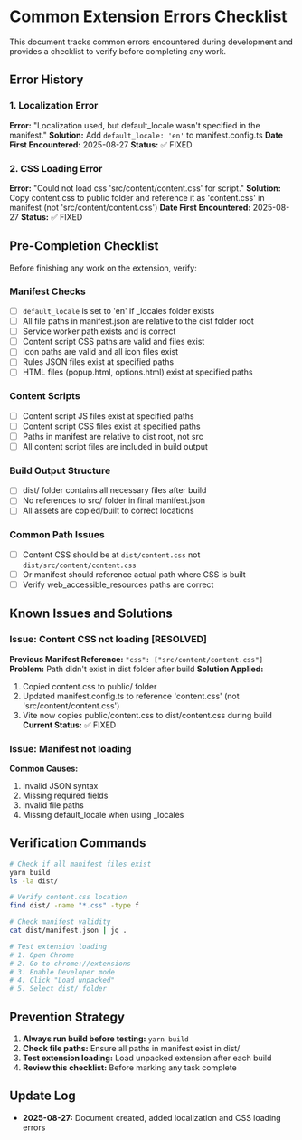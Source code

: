 # Common Extension Errors Checklist

This document tracks common errors encountered during development and provides a checklist to verify before completing any work.

## Error History

### 1. Localization Error
**Error:** "Localization used, but default_locale wasn't specified in the manifest."
**Solution:** Add `default_locale: 'en'` to manifest.config.ts
**Date First Encountered:** 2025-08-27
**Status:** ✅ FIXED

### 2. CSS Loading Error
**Error:** "Could not load css 'src/content/content.css' for script."
**Solution:** Copy content.css to public folder and reference it as 'content.css' in manifest (not 'src/content/content.css')
**Date First Encountered:** 2025-08-27
**Status:** ✅ FIXED

## Pre-Completion Checklist

Before finishing any work on the extension, verify:

### Manifest Checks
- [ ] `default_locale` is set to 'en' if _locales folder exists
- [ ] All file paths in manifest.json are relative to the dist folder root
- [ ] Service worker path exists and is correct
- [ ] Content script CSS paths are valid and files exist
- [ ] Icon paths are valid and all icon files exist
- [ ] Rules JSON files exist at specified paths
- [ ] HTML files (popup.html, options.html) exist at specified paths

### Content Scripts
- [ ] Content script JS files exist at specified paths
- [ ] Content script CSS files exist at specified paths
- [ ] Paths in manifest are relative to dist root, not src
- [ ] All content script files are included in build output

### Build Output Structure
- [ ] dist/ folder contains all necessary files after build
- [ ] No references to src/ folder in final manifest.json
- [ ] All assets are copied/built to correct locations

### Common Path Issues
- [ ] Content CSS should be at `dist/content.css` not `dist/src/content/content.css`
- [ ] Or manifest should reference actual path where CSS is built
- [ ] Verify web_accessible_resources paths are correct

## Known Issues and Solutions

### Issue: Content CSS not loading [RESOLVED]
**Previous Manifest Reference:** `"css": ["src/content/content.css"]`
**Problem:** Path didn't exist in dist folder after build
**Solution Applied:**
1. Copied content.css to public/ folder
2. Updated manifest.config.ts to reference 'content.css' (not 'src/content/content.css')
3. Vite now copies public/content.css to dist/content.css during build
**Current Status:** ✅ FIXED

### Issue: Manifest not loading
**Common Causes:**
1. Invalid JSON syntax
2. Missing required fields
3. Invalid file paths
4. Missing default_locale when using _locales

## Verification Commands

```bash
# Check if all manifest files exist
yarn build
ls -la dist/

# Verify content.css location
find dist/ -name "*.css" -type f

# Check manifest validity
cat dist/manifest.json | jq .

# Test extension loading
# 1. Open Chrome
# 2. Go to chrome://extensions
# 3. Enable Developer mode
# 4. Click "Load unpacked"
# 5. Select dist/ folder
```

## Prevention Strategy

1. **Always run build before testing:** `yarn build`
2. **Check file paths:** Ensure all paths in manifest exist in dist/
3. **Test extension loading:** Load unpacked extension after each build
4. **Review this checklist:** Before marking any task complete

## Update Log

- **2025-08-27:** Document created, added localization and CSS loading errors